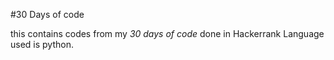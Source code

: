 #30 Days of code

this contains codes from my _30 days of code_ done in Hackerrank
Language used is python.